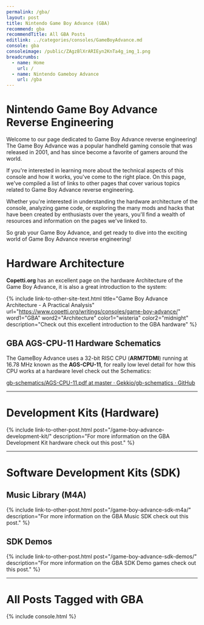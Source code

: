 ```yaml
---
permalink: /gba/
layout: post
title: Nintendo Game Boy Advance (GBA)
recommend: gba
recommendTitle: All GBA Posts
editlink: ../categories/consoles/GameBoyAdvance.md
console: gba
consoleimage: /public/ZAgzBlXrARIEyn2KnTa4g_img_1.png
breadcrumbs:
  - name: Home
    url: /
  - name: Nintendo Gameboy Advance
    url: /gba
---
```


# Nintendo Game Boy Advance Reverse Engineering
Welcome to our page dedicated to Game Boy Advance reverse engineering! The Game Boy Advance was a popular handheld gaming console that was released in 2001, and has since become a favorite of gamers around the world. 

If you're interested in learning more about the technical aspects of this console and how it works, you've come to the right place. On this page, we've compiled a list of links to other pages that cover various topics related to Game Boy Advance reverse engineering.

Whether you're interested in understanding the hardware architecture of the console, analyzing game code, or exploring the many mods and hacks that have been created by enthusiasts over the years, you'll find a wealth of resources and information on the pages we've linked to. 

So grab your Game Boy Advance, and get ready to dive into the exciting world of Game Boy Advance reverse engineering!

# Hardware Architecture
**Copetti.org** has an excellent page on the hardware Architecture of the Game Boy Advance, it is also a great introduction to the system:

{% include link-to-other-site-text.html title="Game Boy Advance Architecture - A Practical Analysis" url="https://www.copetti.org/writings/consoles/game-boy-advance/" word1="GBA" word2="Architecture" color1="wisteria" color2="midnight" description="Check out this excellent introduction to the GBA hardware" %}

## GBA AGS-CPU-11 Hardware Schematics
The GameBoy Advance uses a 32-bit RISC CPU (**ARM7TDMI**) running at 16.78 MHz known as the **AGS-CPU-11**, for really low level detail for how this CPU works at a hardware level check out the Schematics:

[gb-schematics/AGS-CPU-11.pdf at master · Gekkio/gb-schematics · GitHub](https://github.com/Gekkio/gb-schematics/blob/master/AGS-CPU-11/schematic/AGS-CPU-11.pdf)

---
# Development Kits (Hardware)
{% include link-to-other-post.html post="/game-boy-advance-development-kit/" description="For more information on the GBA Development Kit hardware check out this post." %}

---
# Software Development Kits (SDK)

## Music Library (M4A)
{% include link-to-other-post.html post="/game-boy-advance-sdk-m4a/" description="For more information on the GBA Music SDK check out this post." %}

## SDK Demos
{% include link-to-other-post.html post="/game-boy-advance-sdk-demos/" description="For more information on the GBA SDK Demo games check out this post." %}

---

# All Posts Tagged with GBA
<div>

{% include console.html %}
</div>
